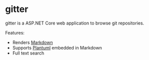 # gitter

gitter is a ASP.NET Core web application to browse git repositories.

Features:
* Renders [Markdown](https://en.wikipedia.org/wiki/Markdown)
* Supports [Plantuml](http://plantuml.com/) embedded in Markdown
* Full text search